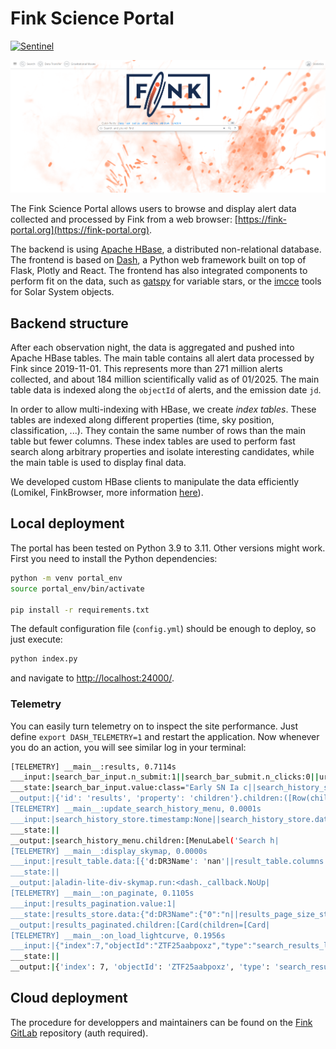 # Fink Science Portal

[![Sentinel](https://github.com/astrolabsoftware/fink-science-portal/workflows/Sentinel/badge.svg)](https://github.com/astrolabsoftware/fink-science-portal/actions?query=workflow%3ASentinel)

![fronted](assets/frontend.png)

The Fink Science Portal allows users to browse and display alert data collected and processed by Fink from a web browser: [https://fink-portal.org](https://fink-portal.org).

The backend is using [Apache HBase](https://hbase.apache.org/), a distributed non-relational database. The frontend is based on [Dash](https://plotly.com/dash/), a Python web framework built on top of Flask, Plotly and React. The frontend has also integrated components to perform fit on the data, such as [gatspy](https://www.astroml.org/gatspy/) for variable stars, or the [imcce](https://ssp.imcce.fr/webservices/miriade/) tools for Solar System objects.

## Backend structure

After each observation night, the data is aggregated and pushed into Apache HBase tables. The main table contains all alert data processed by Fink since 2019-11-01. This represents more than 271 million alerts collected, and about 184 million scientifically valid as of 01/2025. The main table data is indexed along the `objectId` of alerts, and the emission date `jd`.

In order to allow multi-indexing with HBase, we create _index tables_. These tables are indexed along different properties (time, sky position, classification, ...). They contain the same number of rows than the main table but fewer columns. These index tables are used to perform fast search along arbitrary properties and isolate interesting candidates, while the main table is used to display final data.

We developed custom HBase clients to manipulate the data efficiently (Lomikel, FinkBrowser, more information [here](https://hrivnac.web.cern.ch/hrivnac/Activities/index.html)).

## Local deployment

The portal has been tested on Python 3.9 to 3.11. Other versions might work. First you need to install the Python dependencies:

```bash
python -m venv portal_env
source portal_env/bin/activate

pip install -r requirements.txt
```

The default configuration file (`config.yml`) should be enough to deploy, so just execute:

```bash
python index.py
```

and navigate to [http://localhost:24000/](http://localhost:24000/).

### Telemetry

You can easily turn telemetry on to inspect the site performance. Just define `export DASH_TELEMETRY=1` and restart the application. Now whenever you do an action, you will see similar log in your terminal:

```bash
[TELEMETRY] __main__:results, 0.7114s
___input:|search_bar_input.n_submit:1||search_bar_submit.n_clicks:0||url.search:|
___state:|search_bar_input.value:class="Early SN Ia c||search_history_store.data:None||results_table_switch.checked:False|
__output:|{'id': 'results', 'property': 'children'}.children:([Row(children=[Col(|
[TELEMETRY] __main__:update_search_history_menu, 0.0001s
___input:|search_history_store.timestamp:None||search_history_store.data:['class="Early SN Ia|
___state:||
__output:|search_history_menu.children:[MenuLabel('Search h|
[TELEMETRY] __main__:display_skymap, 0.0000s
___input:|result_table.data:[{'d:DR3Name': 'nan'||result_table.columns:None||modal_skymap.is_open:False|
___state:||
__output:|aladin-lite-div-skymap.run:<dash._callback.NoUp|
[TELEMETRY] __main__:on_paginate, 0.1105s
___input:|results_pagination.value:1|
___state:|results_store.data:{"d:DR3Name":{"0":"n||results_page_size_store.data:10|
__output:|results_paginated.children:[Card(children=[Card|
[TELEMETRY] __main__:on_load_lightcurve, 0.1956s
___input:|{"index":7,"objectId":"ZTF25aabpoxz","type":"search_results_lightcurve"}.id:{'type': 'search_res|
___state:||
__output:|{'index': 7, 'objectId': 'ZTF25aabpoxz', 'type': 'search_results_lightcurve'}.children:Graph(config={'displ|
```

## Cloud deployment

The procedure for developpers and maintainers can be found on the [Fink GitLab](https://gitlab.in2p3.fr/fink/rubin-performance-check/-/blob/main/portal/README.md?ref_type=heads) repository (auth required).
